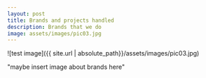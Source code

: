 ```yaml
---
layout: post
title: Brands and projects handled
description: Brands that we do
image: assets/images/pic03.jpg
---
```


![test image]({{ site.url | absolute_path}}/assets/images/pic03.jpg)

"maybe insert image about brands here"